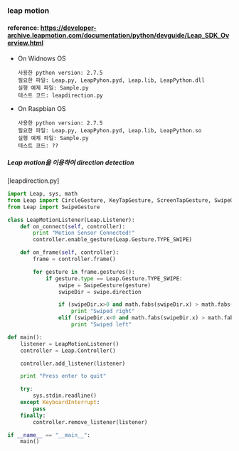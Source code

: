 ### leap motion

#### reference: https://developer-archive.leapmotion.com/documentation/python/devguide/Leap_SDK_Overview.html

- On Widnows OS
  
      사용한 python version: 2.7.5
      필요한 파일: Leap.py, LeapPyhon.pyd, Leap.lib, LeapPython.dll
      실행 예제 파일: Sample.py
      테스트 코드: leapdirection.py
    
- On Raspbian OS

      사용한 python version: 2.7.5
      필요한 파일: Leap.py, LeapPyhon.pyd, Leap.lib, LeapPython.so
      실행 예제 파일: Sample.py
      테스트 코드: ??
  

##### Leap motion을 이용하여 direction detection
[leapdirection.py]

``` python
import Leap, sys, math
from Leap import CircleGesture, KeyTapGesture, ScreenTapGesture, SwipeGesture
from Leap import SwipeGesture

class LeapMotionListener(Leap.Listener):
    def on_connect(self, controller):
        print "Motion Sensor Connected!"
        controller.enable_gesture(Leap.Gesture.TYPE_SWIPE)

    def on_frame(self, controller):
        frame = controller.frame()

        for gesture in frame.gestures():
            if gesture.type == Leap.Gesture.TYPE_SWIPE:
                swipe = SwipeGesture(gesture)
                swipeDir = swipe.direction

                if (swipeDir.x>0 and math.fabs(swipeDir.x) > math.fabs(swipeDir.y)):
                    print "Swiped right"
                elif (swipeDir.x<0 and math.fabs(swipeDir.x) > math.fabs(swipeDir.y)):
                    print "Swiped left"

def main():
    listener = LeapMotionListener()
    controller = Leap.Controller()

    controller.add_listener(listener)

    print "Press enter to quit"

    try:
        sys.stdin.readline()
    except KeyboardInterrupt:
        pass
    finally:
        controller.remove_listener(listener)

if __name__ == "__main__":
    main()

```
